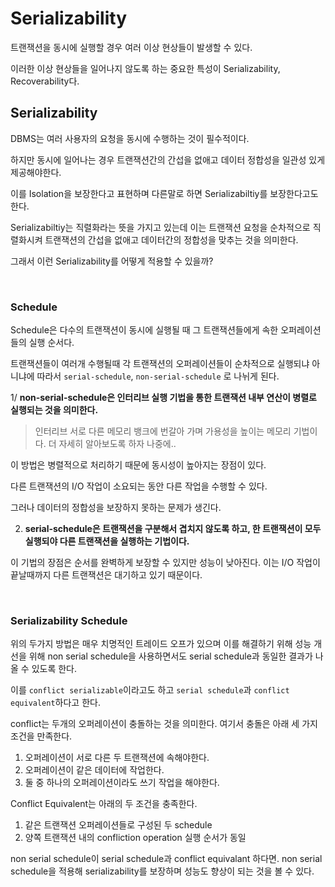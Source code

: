 # Serializability

트랜잭션을 동시에 실행할 경우 여러 이상 현상들이 발생할 수 있다.

이러한 이상 현상들을 일어나지 않도록 하는 중요한 특성이 Serializability, Recoverability다.

## Serializability

DBMS는 여러 사용자의 요청을 동시에 수행하는 것이 필수적이다. 

하지만 동시에 일어나는 경우 트랜잭션간의 간섭을 없애고 데이터 정합성을 일관성 있게 제공해야한다.

이를 Isolation을 보장한다고 표현하며 다른말로 하면 Serializabiltiy를 보장한다고도 한다.

Serializabiltiy는 직렬화라는 뜻을 가지고 있는데 이는 트랜잭션 요청을 순차적으로 직렬화시켜 트랜잭션의 간섭을 없애고 데이터간의 정합성을 맞추는 것을 의미한다.

그래서 이런 Serializability를 어떻게 적용할 수 있을까?

<br>

### Schedule

Schedule은 다수의 트랜잭션이 동시에 실행될 때 그 트랜잭션들에게 속한 오퍼레이션들의 실행 순서다.

트랜잭션들이 여러개 수행될때 각 트랜잭션의 오퍼레이션들이 순차적으로 실행되냐 아니냐에 따라서 `serial-schedule`, `non-serial-schedule` 로 나뉘게 된다.

1/ **non-serial-schedule은 인터리브 실행 기법을 통한 트랜잭션 내부 연산이 병렬로 실행되는 것을 의미한다.** 

> 인터리브 서로 다른 메모리 뱅크에 번갈아 가며 가용성을 높이는 메모리 기법이다. 더 자세히 알아보도록 하자 나중에..

이 방법은 병렬적으로 처리하기 때문에 동시성이 높아지는 장점이 있다.

다른 트랜잭션의 I/O 작업이 소요되는 동안 다른 작업을 수행할 수 있다.

그러나 데이터의 정합성을 보장하지 못하는 문제가 생긴다.

2. **serial-schedule은 트랜잭션을 구분해서 겹치지 않도록 하고, 한 트랜잭션이 모두 실행되야 다른 트랜잭션을 실행하는 기법이다.**

이 기법의 장점은 순서를 완벽하게 보장할 수 있지만 성능이 낮아진다. 이는 I/O 작업이 끝날때까지 다른 트랜잭션은 대기하고 있기 때문이다.


<br>

### Serializability Schedule

위의 두가지 방법은 매우 치명적인 트레이드 오프가 있으며 이를 해결하기 위해 성능 개선을 위해
non serial schedule을 사용하면서도 serial schedule과 동일한 결과가 나올 수 있도록 한다.

이를 `conflict serializable`이라고도 하고 `serial schedule`과 `conflict equivalent`하다고 한다.

conflict는 두개의 오퍼레이션이 충돌하는 것을 의미한다. 여기서 충돌은 아래 세 가지 조건을 만족한다.
1. 오퍼레이션이 서로 다른 두 트랜잭션에 속해야한다.
2. 오퍼레이션이 같은 데이터에 작업한다.
3. 둘 중 하나의 오퍼레이션이라도 쓰기 작업을 해야한다.

Conflict Equivalent는 아래의 두 조건을 충족한다.
1. 같은 트랜잭션 오퍼레이션들로 구성된 두 schedule
2. 양쪽 트랜잭션 내의 confliction operation 실행 순서가 동일

non serial schedule이 serial schedule과 conflict equivalant 하다면. non serial schedule을 적용해 serializability를 보장하며 성능도 향상이 되는 것을 볼 수 있다.
